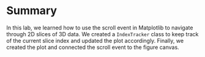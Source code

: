 # Summary

In this lab, we learned how to use the scroll event in Matplotlib to navigate through 2D slices of 3D data. We created a `IndexTracker` class to keep track of the current slice index and updated the plot accordingly. Finally, we created the plot and connected the scroll event to the figure canvas.
